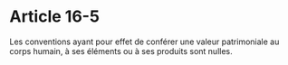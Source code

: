 # Article 16-5

Les conventions ayant pour effet de conférer une valeur patrimoniale au corps humain, à ses éléments ou à ses produits sont nulles.